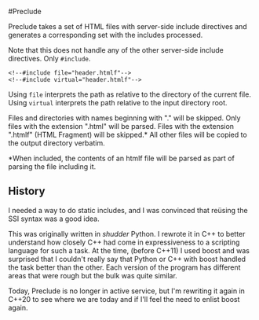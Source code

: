#Preclude

Preclude takes a set of HTML files with server-side include directives and generates a corresponding set with the includes processed.

Note that this does not handle any of the other server-side include directives. Only `#include`.

    <!--#include file="header.htmlf"-->
    <!--#include virtual="header.htmlf"-->

Using `file` interprets the path as relative to the directory of the current file. Using `virtual` interprets the path relative to the input directory root.

Files and directories with names beginning with "." will be skipped. Only files with the extension ".html" will be parsed. Files with the extension ".htmlf" (HTML Fragment) will be skipped.\* All other files will be copied to the output directory verbatim.

\*When included, the contents of an htmlf file will be parsed as part of parsing the file including it.

## History

I needed a way to do static includes, and I was convinced that reüsing the SSI syntax was a good idea.

This was originally written in _shudder_ Python. I rewrote it in C++ to better understand how closely C++ had come in expressiveness to a scripting language for such a task. At the time, (before C++11) I used boost and was surprised that I couldn't really say that Python or C++ with boost handled the task better than the other. Each version of the program has different areas that were rough but the bulk was quite similar.

Today, Preclude is no longer in active service, but I'm rewriting it again in C++20 to see where we are today and if I'll feel the need to enlist boost again.
